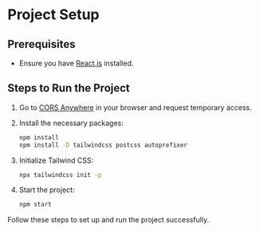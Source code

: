 # Project Setup

## Prerequisites
- Ensure you have [React.js](https://reactjs.org/) installed.

## Steps to Run the Project

1. Go to [CORS Anywhere](https://cors-anywhere.herokuapp.com/corsdemo) in your browser and request temporary access.

2. Install the necessary packages:
    ```bash
    npm install
    npm install -D tailwindcss postcss autoprefixer
    ```

3. Initialize Tailwind CSS:
    ```bash
    npx tailwindcss init -p
    ```

4. Start the project:
    ```bash
    npm start
    ```

Follow these steps to set up and run the project successfully.